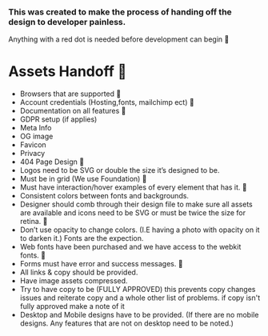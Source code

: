 ### This was created to make the process of handing off the design to developer painless.

Anything with a red dot is needed before development can begin  🔴 

# Assets Handoff  🚦
- Browsers that are supported  🔴 
- Account credentials (Hosting,fonts, mailchimp ect)  🔴 
- Documentation on all features  🔴 
- GDPR setup (if applies)
- Meta Info
- OG image
- Favicon
- Privacy 
- 404 Page Design  🔴 
- Logos need to be SVG or double the size it’s designed to be. 
- Must be in grid (We use Foundation)  🔴 
- Must have interaction/hover examples of every element that has it.  🔴 
- Consistent colors between fonts and backgrounds.
- Designer should comb through their design file to make sure all assets are available and icons need to be SVG or must be twice the size for retina.  🔴 
- Don’t use opacity to change colors. (I.E having a photo with opacity on it to darken it.) Fonts are the expection.
- Web fonts have been purchased and we have access to the webkit fonts.  🔴 
- Forms must have error and success messages.  🔴 
- All links & copy should be provided.
- Have image assets compressed. 
- Try to have copy to be (FULLY APPROVED) this prevents copy changes issues and reiterate copy and a whole other list of problems. if copy isn't fully approved make a note of it
- Desktop and Mobile designs have to be provided. (If there are no mobile designs. Any features that are not on desktop need to be noted.) 
